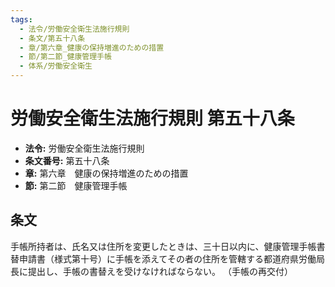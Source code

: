 ```yaml
---
tags:
  - 法令/労働安全衛生法施行規則
  - 条文/第五十八条
  - 章/第六章_健康の保持増進のための措置
  - 節/第二節_健康管理手帳
  - 体系/労働安全衛生
---
```

# 労働安全衛生法施行規則 第五十八条

- **法令:** 労働安全衛生法施行規則
- **条文番号:** 第五十八条
- **章:** 第六章　健康の保持増進のための措置
- **節:** 第二節　健康管理手帳

## 条文
手帳所持者は、氏名又は住所を変更したときは、三十日以内に、健康管理手帳書替申請書（様式第十号）に手帳を添えてその者の住所を管轄する都道府県労働局長に提出し、手帳の書替えを受けなければならない。
（手帳の再交付）

